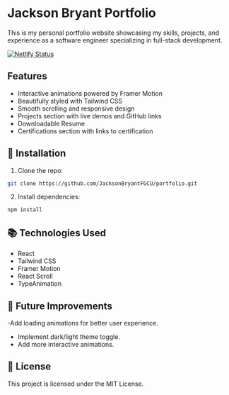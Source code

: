 # Jackson Bryant Portfolio

This is my personal portfolio website showcasing my skills, projects, and experience as a software engineer specializing in full-stack development.

[![Netlify Status](https://api.netlify.com/api/v1/badges/ba4f54eb-6213-41e0-ba45-fa07715dcd1a/deploy-status)](https://app.netlify.com/sites/jacksonbryantportfolio/deploys)

## Features
- Interactive animations powered by Framer Motion
- Beautifully styled with Tailwind CSS
- Smooth scrolling and responsive design
- Projects section with live demos and GitHub links
- Downloadable Resume
- Certifications section with links to certification

## 🔧 Installation
1. Clone the repo:  

```bash
git clone https://github.com/JacksonBryantFGCU/portfolio.git
```

2. Install dependencies:

```bash
npm install
```

## 📚 Technologies Used
- React
- Tailwind CSS
- Framer Motion
- React Scroll
- TypeAnimation


## 🎨 Future Improvements
-Add loading animations for better user experience.
- Implement dark/light theme toggle.
- Add more interactive animations.

## 📄 License
This project is licensed under the MIT License.
